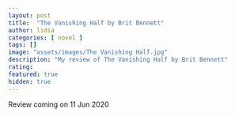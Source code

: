 ```yaml
---
layout: post
title:  "The Vanishing Half by Brit Bennett"
author: lidia
categories: [ novel ]
tags: []
image: "assets/images/The Vanishing Half.jpg"
description: "My review of The Vanishing Half by Brit Bennett"
rating: 
featured: true
hidden: true
---
```


Review coming on 11 Jun 2020